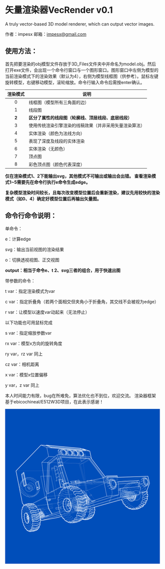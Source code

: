 # 矢量渲染器VecRender v0.1
A truly vector-based 3D model renderer, which can output vector images.

作者：impesx
邮箱：impesx@gmail.com

## 使用方法：
首先把要渲染的obj模型文件存放于3D_Files文件夹中并命名为model.obj。然后打开exe文件，会出现一个命令行窗口与一个图形窗口。图形窗口中左侧为模型的当前渲染模式下的渲染效果（默认为4），右侧为模型线框图（供参考）。鼠标左键旋转模型，右键移动模型，滚轮缩放。命令行输入命令后需按enter确认。

渲染模式 | 说明
:--:| ----
0 | 线框图（模型所有三角面的边）
1 | 线段图
**2**| **区分了属性的线段图（轮廓线、顶层线段、底层线段）**
3 | 使用传统渲染引擎渲染的线稿效果（并非采用矢量渲染算法）
4 | 实体渲染（颜色为法线方向）
5 | 表现了深度及线段的实体渲染
6 | 实体渲染（无颜色）
7 | 顶点图
8 | 彩色顶点图（颜色代表深度）

**仅在渲染模式1、2下能输出svg，其他模式不可输出或输出会出错。
查看渲染模式1~5需要先在命令行执行e命令生成edge。**

**复杂模型渲染时间较长，且每次改变模型位置后会重新渲染，建议先用较快的渲染模式（如0、4）确定好模型位置后再输出矢量图。**

## 命令行命令说明：
单命令：

e：计算edge

svg：输出当前视图的渲染结果

o：切换透视视图、正交视图

**output：相当于命令e、t 2、svg三者的组合，用于快速出图**

带参数的命令：

t var：指定渲染模式为var

c var：指定折叠角（若两个面相交但夹角小于折叠角，其交线不会被视为edge）

r var：让模型以速度var动起来（无法停止）

以下功能也可用鼠标完成

s var：指定缩放参数var

rx var：模型x方向的旋转角度

ry var，rz var 同上

cz var：相机距离

x var：模型x位置偏移

y var，z var 同上


本人时间能力有限，bug在所难免，算法优化也不到位，欢迎交流。
渲染器框架基于ebicochineal/E512W3D项目，在此表示感谢！

![渲染效果](car.png)







